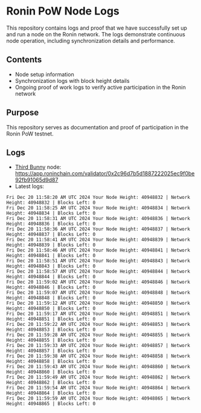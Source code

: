 # Ronin PoW Node Logs

This repository contains logs and proof that we have successfully set up and run a node on the Ronin network. The logs demonstrate continuous node operation, including synchronization details and performance.

## Contents

- Node setup information
- Synchronization logs with block height details
- Ongoing proof of work logs to verify active participation in the Ronin network

## Purpose

This repository serves as documentation and proof of participation in the Ronin PoW testnet.

## Logs

- [Third Bunny](https://thirdbunny.xyz/) node: https://app.roninchain.com/validator/0x2c96d7b5d1887222025ec9f0be92fb91065d9d87
- Latest logs:
```
Fri Dec 20 11:58:20 AM UTC 2024 Your Node Height: 40948832 | Network Height: 40948832 | Blocks Left: 0
Fri Dec 20 11:58:25 AM UTC 2024 Your Node Height: 40948834 | Network Height: 40948834 | Blocks Left: 0
Fri Dec 20 11:58:31 AM UTC 2024 Your Node Height: 40948836 | Network Height: 40948836 | Blocks Left: 0
Fri Dec 20 11:58:36 AM UTC 2024 Your Node Height: 40948837 | Network Height: 40948837 | Blocks Left: 0
Fri Dec 20 11:58:41 AM UTC 2024 Your Node Height: 40948839 | Network Height: 40948839 | Blocks Left: 0
Fri Dec 20 11:58:46 AM UTC 2024 Your Node Height: 40948841 | Network Height: 40948841 | Blocks Left: 0
Fri Dec 20 11:58:51 AM UTC 2024 Your Node Height: 40948843 | Network Height: 40948843 | Blocks Left: 0
Fri Dec 20 11:58:57 AM UTC 2024 Your Node Height: 40948844 | Network Height: 40948844 | Blocks Left: 0
Fri Dec 20 11:59:02 AM UTC 2024 Your Node Height: 40948846 | Network Height: 40948846 | Blocks Left: 0
Fri Dec 20 11:59:07 AM UTC 2024 Your Node Height: 40948848 | Network Height: 40948848 | Blocks Left: 0
Fri Dec 20 11:59:12 AM UTC 2024 Your Node Height: 40948850 | Network Height: 40948850 | Blocks Left: 0
Fri Dec 20 11:59:17 AM UTC 2024 Your Node Height: 40948851 | Network Height: 40948851 | Blocks Left: 0
Fri Dec 20 11:59:22 AM UTC 2024 Your Node Height: 40948853 | Network Height: 40948853 | Blocks Left: 0
Fri Dec 20 11:59:28 AM UTC 2024 Your Node Height: 40948855 | Network Height: 40948855 | Blocks Left: 0
Fri Dec 20 11:59:33 AM UTC 2024 Your Node Height: 40948857 | Network Height: 40948857 | Blocks Left: 0
Fri Dec 20 11:59:38 AM UTC 2024 Your Node Height: 40948858 | Network Height: 40948858 | Blocks Left: 0
Fri Dec 20 11:59:43 AM UTC 2024 Your Node Height: 40948860 | Network Height: 40948860 | Blocks Left: 0
Fri Dec 20 11:59:49 AM UTC 2024 Your Node Height: 40948862 | Network Height: 40948862 | Blocks Left: 0
Fri Dec 20 11:59:54 AM UTC 2024 Your Node Height: 40948864 | Network Height: 40948864 | Blocks Left: 0
Fri Dec 20 11:59:59 AM UTC 2024 Your Node Height: 40948865 | Network Height: 40948865 | Blocks Left: 0
```

